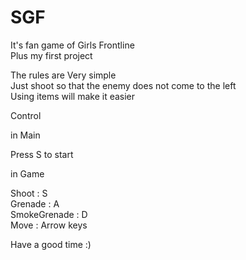 # SGF

It's fan game of Girls Frontline   
Plus my first project


The rules are Very simple   
Just shoot so that the enemy does not come to the left   
Using items will make it easier



Control

in Main

Press S to start



in Game

Shoot : S   
Grenade : A   
SmokeGrenade : D   
Move : Arrow keys


Have a good time :)

